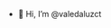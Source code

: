 - 👋 Hi, I’m @valedaluzct

<!---
- 👀 I’m interested in ...
- 🌱 I’m currently learning ...
- 💞️ I’m looking to collaborate on ...
- 📫 How to reach me ...
--->
<!---
valedaluzct/valedaluzct is a ✨ special ✨ repository because its `README.md` (this file) appears on your GitHub profile.
You can click the Preview link to take a look at your changes.
--->
